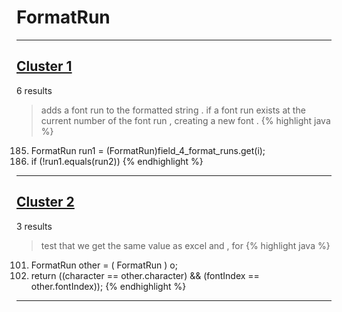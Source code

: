 # FormatRun

***

## [Cluster 1](./1)
6 results
> adds a font run to the formatted string . if a font run exists at the current number of the font run , creating a new font . 
{% highlight java %}
185. FormatRun run1 = (FormatRun)field_4_format_runs.get(i);
188. if (!run1.equals(run2))
{% endhighlight %}

***

## [Cluster 2](./2)
3 results
> test that we get the same value as excel and , for 
{% highlight java %}
101. FormatRun other = ( FormatRun ) o;
103. return ((character == other.character) && (fontIndex == other.fontIndex));
{% endhighlight %}

***

